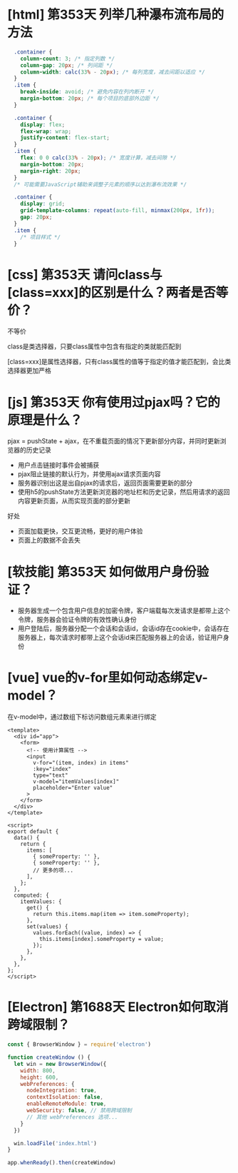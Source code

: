 # [html] 第353天 列举几种瀑布流布局的方法

```css
  .container {
    column-count: 3; /* 指定列数 */
    column-gap: 20px; /* 列间距 */
    column-width: calc(33% - 20px); /* 每列宽度，减去间距以适应 */
  }
  .item {
    break-inside: avoid; /* 避免内容在列内断开 */
    margin-bottom: 20px; /* 每个项目的底部外边距 */
  }

```
```css
  .container {
    display: flex;
    flex-wrap: wrap;
    justify-content: flex-start;
  }
  .item {
    flex: 0 0 calc(33% - 20px); /* 宽度计算，减去间隙 */
    margin-bottom: 20px;
    margin-right: 20px;
  }
  /* 可能需要JavaScript辅助来调整子元素的顺序以达到瀑布流效果 */

```
```css
  .container {
    display: grid;
    grid-template-columns: repeat(auto-fill, minmax(200px, 1fr));
    gap: 20px;
  }
  .item {
    /* 项目样式 */
  }

```


# [css] 第353天 请问class与[class=xxx]的区别是什么？两者是否等价？

不等价

class是类选择器，只要class属性中包含有指定的类就能匹配到

[class=xxx]是属性选择器，只有class属性的值等于指定的值才能匹配到，会比类选择器更加严格

# [js] 第353天 你有使用过pjax吗？它的原理是什么？

pjax = pushState + ajax，在不重载页面的情况下更新部分内容，并同时更新浏览器的历史记录

- 用户点击链接时事件会被捕获
- pjax阻止链接的默认行为，并使用ajax请求页面内容
- 服务器识别出这是出自pjax的请求后，返回页面需要更新的部分
- 使用h5的pushState方法更新浏览器的地址栏和历史记录，然后用请求的返回内容更新页面，从而实现页面的部分更新

好处
- 页面加载更快，交互更流畅，更好的用户体验
- 页面上的数据不会丢失

# [软技能] 第353天 如何做用户身份验证？

- 服务器生成一个包含用户信息的加密令牌，客户端载每次发请求是都带上这个令牌，服务器会验证令牌的有效性确认身份
- 用户登陆后，服务器分配一个会话和会话id，会话id存在cookie中，会话存在服务器上，每次请求时都带上这个会话id来匹配服务器上的会话，验证用户身份

# [vue] vue的v-for里如何动态绑定v-model？

在v-model中，通过数组下标访问数组元素来进行绑定
```vue
<template>
  <div id="app">
    <form>
      <!-- 使用计算属性 -->
      <input
        v-for="(item, index) in items"
        :key="index"
        type="text"
        v-model="itemValues[index]"
        placeholder="Enter value"
      >
    </form>
  </div>
</template>

<script>
export default {
  data() {
    return {
      items: [
        { someProperty: '' },
        { someProperty: '' },
        // 更多的项...
      ],
    };
  },
  computed: {
    itemValues: {
      get() {
        return this.items.map(item => item.someProperty);
      },
      set(values) {
        values.forEach((value, index) => {
          this.items[index].someProperty = value;
        });
      },
    },
  },
};
</script>

```

# [Electron] 第1688天 Electron如何取消跨域限制？

```javascript
const { BrowserWindow } = require('electron')

function createWindow () {
  let win = new BrowserWindow({
    width: 800,
    height: 600,
    webPreferences: {
      nodeIntegration: true,
      contextIsolation: false,
      enableRemoteModule: true,
      webSecurity: false, // 禁用跨域限制
      // 其他 webPreferences 选项...
    }
  })

  win.loadFile('index.html')
}

app.whenReady().then(createWindow)

```
